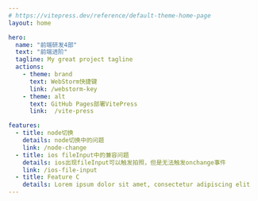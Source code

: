 ```yaml
---
# https://vitepress.dev/reference/default-theme-home-page
layout: home

hero:
  name: "前端研发4部"
  text: "前端进阶"
  tagline: My great project tagline
  actions:
    - theme: brand
      text: WebStorm快捷键
      link: /webstorm-key
    - theme: alt
      text: GitHub Pages部署VitePress
      link:  /vite-press

features:
  - title: node切换
    details: node切换中的问题
    link: /node-change
  - title: ios fileInput中的兼容问题
    details: ios出现fileInput可以触发拍照，但是无法触发onchange事件
    link: /ios-file-input
  - title: Feature C
    details: Lorem ipsum dolor sit amet, consectetur adipiscing elit
---
```


